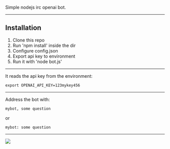 Simple nodejs irc openai bot.

---

## Installation

1) Clone this repo
2) Run 'npm install' inside the dir
3) Configure config.json
4) Export api key to environment
5) Run it with 'node bot.js'

---

It reads the api key from the environment:

`export OPENAI_API_KEY=123mykey456`

---

Address the bot with:

`mybot, some question`

or 

`mybot: some question`

---

![](https://i.imgur.com/H9yo8Jt.jpg)